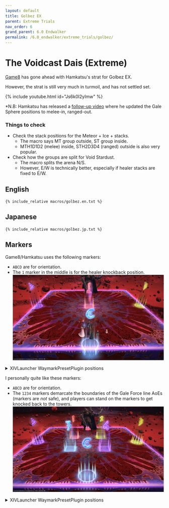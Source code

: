 ```yaml
---
layout: default
title: Golbez EX
parent: Extreme Trials
nav_order: 6
grand_parent: 6.0 Endwalker
permalink: /6.0_endwalker/extreme_trials/golbez/
---
```


# The Voidcast Dais (Extreme)

[Game8](https://game8.jp/ff14/529320) has gone ahead with Hamkatsu's strat for Golbez EX.

However, the strat is still very much in turmoil, and has not settled set.

{% include youtube.html id="Js6k0I2yImw" %}

*N.B: Hamkatsu has released a [follow-up video](https://youtu.be/uqJI2jL-8rw) where he updated the Gale Sphere positions to melee-in, ranged-out.

### Things to check

- Check the stack positions for the Meteor + Ice + stacks.
  - The macro says MT group outside, ST group inside.
  - MTH1D1D2 (melee) inside, STH2D3D4 (ranged) outside is also very popular.
- Check how the groups are split for Void Stardust.
  - The macro splits the arena N/S.
  - However, E/W is technically better, especially if healer stacks are fixed to E/W.

## English

```
{% include_relative macros/golbez.en.txt %}
```

## Japanese

```
{% include_relative macros/golbez.jp.txt %}
```

## Markers

Game8/Hamkatsu uses the following markers:

- `ABCD` are for orientation. 
- The `1` marker in the middle is for the healer knockback position.
![](images/markers2.jpg)
<details markdown=block>
<summary>XIVLauncher WaymarkPresetPlugin positions</summary>

```json
{"Name":"Golbez EX","MapID":950,"A":{"X":100.0,"Y":0.029,"Z":87.0,"ID":0,"Active":true},"B":{"X":113.0,"Y":0.029,"Z":100.0,"ID":1,"Active":true},"C":{"X":100.0,"Y":0.029,"Z":113.0,"ID":2,"Active":true},"D":{"X":87.0,"Y":0.029,"Z":100.0,"ID":3,"Active":true},"One":{"X":100.0,"Y":0.029,"Z":100.0,"ID":4,"Active":true},"Two":{"X":100.0,"Y":0.029,"Z":100.0,"ID":5,"Active":false},"Three":{"X":100.0,"Y":0.029,"Z":100.0,"ID":6,"Active":false},"Four":{"X":100.0,"Y":0.029,"Z":100.0,"ID":7,"Active":false}}
```
</details>

I personally quite like these markers:

- `ABCD` are for orientation. 
- The `1234` markers demarcate the boundaries of the Gale Force line AoEs (markers are *not* safe), and players can stand on the markers to get knocked back to the towers.
![](images/markers1.jpg)
<details markdown=block>
<summary>XIVLauncher WaymarkPresetPlugin positions</summary>

```json
{"Name":"Golbez EX","MapID":950,"A":{"X":100.0,"Y":0.029,"Z":87.0,"ID":0,"Active":true},"B":{"X":113.0,"Y":0.029,"Z":100.0,"ID":1,"Active":true},"C":{"X":100.0,"Y":0.029,"Z":113.0,"ID":2,"Active":true},"D":{"X":87.0,"Y":0.029,"Z":100.0,"ID":3,"Active":true},"One":{"X":96.1,"Y":0.029,"Z":96.1,"ID":4,"Active":true},"Two":{"X":103.9,"Y":0.029,"Z":96.1,"ID":5,"Active":true},"Three":{"X":96.1,"Y":0.029,"Z":103.9,"ID":6,"Active":true},"Four":{"X":103.9,"Y":0.029,"Z":103.9,"ID":7,"Active":true}}
```
</details>